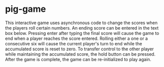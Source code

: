 # pig-game
This interactive game uses asynchronous code to change the scores when the players roll certain numbers. An ending score can be entered in the text box below. Pressing enter after typing the final score will cause the game to end when a player reaches the score entered. Rolling either a one or a consecutive six will cause the current player's turn to end while the accumulated score is reset to zero. To transfer control to the other player while maintaining the accumulated score, the hold button can be pressed. After the game is complete, the game can be re-initialized to play again.
